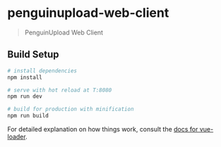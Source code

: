 # penguinupload-web-client

> PenguinUpload Web Client

## Build Setup

``` bash
# install dependencies
npm install

# serve with hot reload at T:8080
npm run dev

# build for production with minification
npm run build
```

For detailed explanation on how things work, consult the [docs for vue-loader](http://vuejs.github.io/vue-loader).
